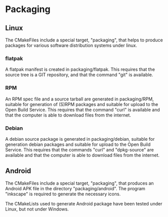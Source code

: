 # Packaging


## Linux

The CMakeFiles include a special target, "packaging", that helps to produce
packages for various software distribution systems under linux.


### flatpak

A flatpak manifest is created in packaging/flatpak.  This requires that the
source tree is a GIT repository, and that the command "git" is available.


### RPM

An RPM spec file and a source tarball are generated in packaging/RPM, suitable
for generation of (S)RPM packages and suitable for upload to the Open Build
Service.  This requires that the command "curl" is available and that the
computer is able to download files from the internet.


### Debian

A debian source package is generated in packaging/debian, suitable for
generation debian packages and suitable for upload to the Open Build
Service. This requires that the commands "curl" and "dpkg-source" are available
and that the computer is able to download files from the internet.


## Android

The CMakeFiles include a special target, "packaging", that produces an Android
APK file in the directory "packaging/android". The program "inkscape" is
required to generate the necessary icons.

The CMakeLists used to generate Android package have been tested under Linux,
but not under Windows.
